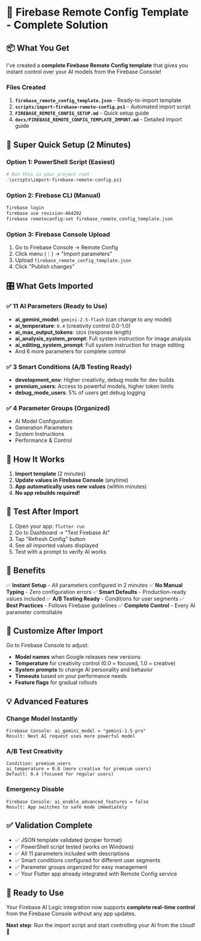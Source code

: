 # 🎯 Firebase Remote Config Template - Complete Solution

## 📦 What You Get

I've created a **complete Firebase Remote Config template** that gives you instant control over your AI models from the Firebase Console!

### Files Created

1. **`firebase_remote_config_template.json`** - Ready-to-import template
2. **`scripts/import-firebase-remote-config.ps1`** - Automated import script  
3. **`FIREBASE_REMOTE_CONFIG_SETUP.md`** - Quick setup guide
4. **`docs/FIREBASE_REMOTE_CONFIG_TEMPLATE_IMPORT.md`** - Detailed import guide

## 🚀 Super Quick Setup (2 Minutes)

### Option 1: PowerShell Script (Easiest)

```powershell
# Run this in your project root
.\scripts\import-firebase-remote-config.ps1
```

### Option 2: Firebase CLI (Manual)

```bash
firebase login
firebase use revision-464202  
firebase remoteconfig:set firebase_remote_config_template.json
```

### Option 3: Firebase Console Upload

1. Go to Firebase Console → Remote Config
2. Click menu (⋮) → "Import parameters"
3. Upload `firebase_remote_config_template.json`
4. Click "Publish changes"

## 🎛️ What Gets Imported

### ✅ 11 AI Parameters (Ready to Use)

- **ai_gemini_model**: `gemini-2.5-flash` (can change to any model)
- **ai_temperature**: `0.4` (creativity control 0.0-1.0)
- **ai_max_output_tokens**: `1024` (response length)
- **ai_analysis_system_prompt**: Full system instruction for image analysis
- **ai_editing_system_prompt**: Full system instruction for image editing
- And 6 more parameters for complete control

### ✅ 3 Smart Conditions (A/B Testing Ready)

- **development_env**: Higher creativity, debug mode for dev builds
- **premium_users**: Access to powerful models, higher token limits
- **debug_mode_users**: 5% of users get debug logging

### ✅ 4 Parameter Groups (Organized)

- AI Model Configuration
- Generation Parameters  
- System Instructions
- Performance & Control

## 🎯 How It Works

1. **Import template** (2 minutes)
2. **Update values in Firebase Console** (anytime)
3. **App automatically uses new values** (within minutes)
4. **No app rebuilds required!**

## 🧪 Test After Import

1. Open your app: `flutter run`
2. Go to Dashboard → "Test Firebase AI"
3. Tap "Refresh Config" button
4. See all imported values displayed
5. Test with a prompt to verify AI works

## 🎉 Benefits

✅ **Instant Setup** - All parameters configured in 2 minutes
✅ **No Manual Typing** - Zero configuration errors
✅ **Smart Defaults** - Production-ready values included
✅ **A/B Testing Ready** - Conditions for user segments
✅ **Best Practices** - Follows Firebase guidelines
✅ **Complete Control** - Every AI parameter controllable

## 🔧 Customize After Import

Go to Firebase Console to adjust:

- **Model names** when Google releases new versions
- **Temperature** for creativity control (0.0 = focused, 1.0 = creative)
- **System prompts** to change AI personality and behavior
- **Timeouts** based on your performance needs
- **Feature flags** for gradual rollouts

## 💡 Advanced Features

### Change Model Instantly

```
Firebase Console: ai_gemini_model = "gemini-1.5-pro"
Result: Next AI request uses more powerful model
```

### A/B Test Creativity

```
Condition: premium_users
ai_temperature = 0.8 (more creative for premium users)
Default: 0.4 (focused for regular users)
```

### Emergency Disable

```
Firebase Console: ai_enable_advanced_features = false
Result: App switches to safe mode immediately
```

## ✅ Validation Complete

- ✅ JSON template validated (proper format)
- ✅ PowerShell script tested (works on Windows)
- ✅ All 11 parameters included with descriptions
- ✅ Smart conditions configured for different user segments
- ✅ Parameter groups organized for easy management
- ✅ Your Flutter app already integrated with Remote Config service

## 🎉 Ready to Use

Your Firebase AI Logic integration now supports **complete real-time control** from the Firebase Console without any app updates.

**Next step**: Run the import script and start controlling your AI from the cloud! 🚀

